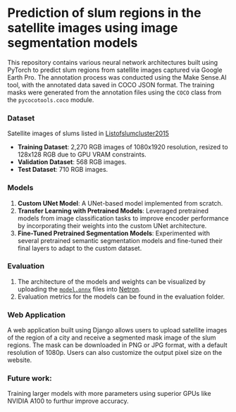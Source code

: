 
# Prediction of slum regions in the satellite images using image segmentation models

This repository contains various neural network architectures built using PyTorch to predict slum regions from satellite images captured via Google Earth Pro. The annotation process was conducted using the Make Sense.AI tool, with the annotated data saved in COCO JSON format. The training masks were generated from the annotation files using the `COCO` class from the `pycocotools.coco` module.

### Dataset
Satellite images of slums listed in [Listofslumcluster2015](https://sra.gov.in/upload/Listofslumcluster2015.pdf)
- **Training Dataset**: 2,270 RGB images of 1080x1920 resolution, resized to 128x128 RGB due to GPU VRAM constraints.
- **Validation Dataset**: 568 RGB images.
- **Test Dataset**: 710 RGB images.

### Models
1. **Custom UNet Model**: A UNet-based model implemented from scratch.
2. **Transfer Learning with Pretrained Models**: Leveraged pretrained models from image classification tasks to improve encoder performance by incorporating their weights into the custom UNet architecture.
3. **Fine-Tuned Pretrained Segmentation Models**: Experimented with several pretrained semantic segmentation models and fine-tuned their final layers to adapt to the custom dataset.
### Evaluation
1. The architecture of the models and weights can be visualized by uploading the [`model.onnx`](https://github.com/JaishreeramCoder/segmentation/tree/master/onnx_files) files into [Netron](https://netron.app/). 
2. Evaluation metrics for the models can be found in the evaluation folder.

### Web Application
A web application built using Django allows users to upload satellite images of the region of a city and receive a segmented mask image of the slum regions. The mask can be downloaded in PNG or JPG format, with a default resolution of 1080p. Users can also customize the output pixel size on the website.

### Future work:
Training larger models with more parameters using superior GPUs like NVIDIA A100 to furthur improve accuracy. 
